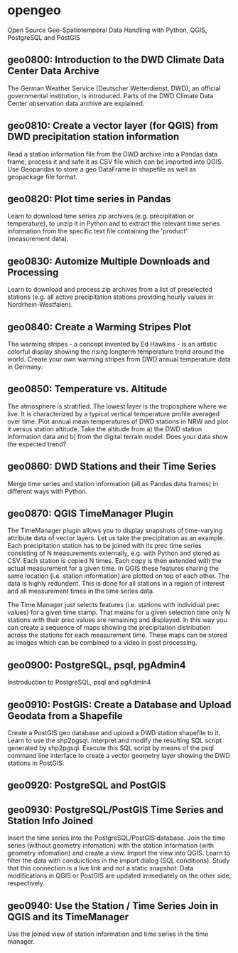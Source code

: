 # opengeo
Open Source Geo-Spatiotemporal Data Handling with Python, QGIS, PostgreSQL and PostGIS

## geo0800: Introduction to the DWD Climate Data Center Data Archive

The German Weather Service (Deutscher Wetterdienst, DWD), an official governmental institution, is introduced. Parts of the DWD Climate Data Center observation data archive are explained. 

## geo0810: Create a vector layer (for QGIS) from DWD precipitation station information

Read a station information file from the DWD archive into a Pandas data frame, process it and safe it as CSV file which can be imported into QGIS. Use Geopandas to store a geo DataFrame in shapefile as well as geopackage file format.

## geo0820: Plot time series in Pandas

Learn to download time series zip archives (e.g. precipitation or temperature), to unzip it in Python and to extract the relevant time series information from the specific text file containing the 'product' (measurement data). 

## geo0830: Automize Multiple Downloads and Processing

Learn to download and process zip archives from a list of preselected stations (e.g. all active precipitation stations providing hourly values in Nordrhein-Westfalen). 

## geo0840: Create a Warming Stripes Plot

The warming stripes - a concept invented by Ed Hawkins - is an artistic colorful display showing the rising longterm temperature trend around the world. Create your own warming stripes from DWD annual temperature data in Germany.

## geo0850: Temperature vs. Altitude

The atmosphere is stratified. The lowest layer is the troposphere where we live. It is characterized by a typical vertical temperature profile averaged over time. Plot annual mean temperatures of DWD stations in NRW and plot it versus station altitude. Take the altitude from a) the DWD station information data and b) from the digital terrain model. Does your data show the expected trend?

## geo0860: DWD Stations and their Time Series

Merge time series and station information (all as Pandas data frames) in different ways with Python. 

## geo0870: QGIS TimeManager Plugin

The TimeManager plugin allows you to display snapshots of time-varying attribute data of vector layers. Let us take the precipitation as an example. Each precipitation station has to be joined with its prec time series consisting of N measurements externally, e.g. with Python and stored as CSV. Each station is copied N times. Each copy is then extended with the actual measurement for a given time. In QGIS these features sharing the same location (i.e. station information) are plotted on top of each other. The data is highly redundent. This is done for all stations in a region of interest and all measurement times in the time series data.

The Time Manager just selects features (i.e. stations with individual prec values) for a given time stamp. That means for a given selection time only N stations with their prec values are remaining and displayed. In this way you can create a sequence of maps showing the precipitation distribution across the stations for each measurement time. These maps can be stored as images which can be combined to a video in post processing.

## geo0900: PostgreSQL, psql, pgAdmin4
Instroduction to PostgreSQL, psql and pgAdmin4 

## geo0910: PostGIS: Create a Database and Upload Geodata from a Shapefile
Create a PostGIS geo database and upload a DWD station shapefile to it. Learn to use the shp2pgsql. Interpret and modify the resulting SQL script generated by shp2pgsql. Execute this SQL script by means of the psql command line interface to create a vector geometry layer showing the DWD stations in PostGIS.   

## geo0920: PostgreSQL and PostGIS


## geo0930: PostgreSQL/PostGIS Time Series and Station Info Joined
Insert the time series into the PostgreSQL/PostGIS database. Join the time series (without geometry infomation) with the station information (with geometry infomation) and create a view. Import the view into QGIS. Learn to filter the data with conduictions in the import dialog  (SQL conditions). Study that this connection is a live link and not a static snapshot: Data modifications in QGIS or PostGIS are updated immediately on the other side, respectively. 

## geo0940: Use the Station / Time Series Join in QGIS and its TimeManager
Use the joined view of station information and time series in the time manager. 


